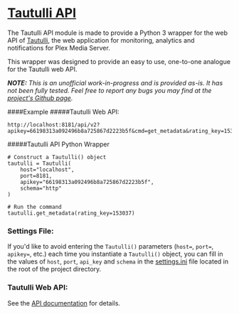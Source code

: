 [Tautulli API](https://github.com/n0b3dience/tautulli_api)
============
The Tautulli API module is made to provide a Python 3 wrapper for the 
web API of [Tautulli](https://tautulli.com), the web application for 
monitoring, analytics and notifications for Plex Media Server.

This wrapper was designed to provide an easy to use, one-to-one analogue for 
the Tautulli web API.

_**NOTE:** This is an unofficial work-in-progress and is provided as-is. It has 
not been fully tested. Feel free to report any bugs you may find at the [project's 
Github page](https://github.com/n0b3dience/tautulli_api/issues)._

####Example
#####Tautulli Web API:
```
http://localhost:8181/api/v2?apikey=66198313a092496b8a725867d2223b5f&cmd=get_metadata&rating_key=153037
```
#####Tautulli API Python Wrapper
```
# Construct a Tautulli() object
tautulli = Tautulli(
    host="localhost",
    port=8181,
    apikey="66198313a092496b8a725867d2223b5f",
    schema="http"
)

# Run the command
tautulli.get_metadata(rating_key=153037)
```

### Settings File:
If you'd like to avoid entering the `Tautulli()` parameters (`host=`, 
`port=`, `apikey=`, etc.) each time you instantiate a `Tautulli()` object, you 
can fill in the values of `host`, `port`, `api_key` and `schema` in the 
[settings.ini](./settings.ini) file located in the root of the project 
directory.

### Tautulli Web API:
See the [API documentation](./API.md) for details.



